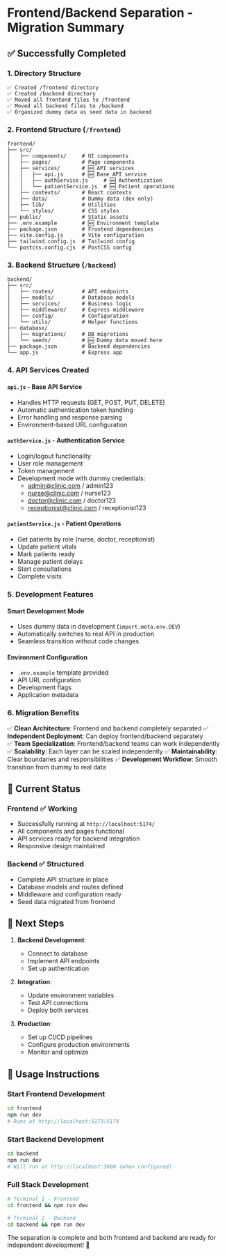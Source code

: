 # Frontend/Backend Separation - Migration Summary

## ✅ Successfully Completed

### 1. **Directory Structure**
```
✅ Created /frontend directory
✅ Created /backend directory
✅ Moved all frontend files to /frontend
✅ Moved all backend files to /backend
✅ Organized dummy data as seed data in backend
```

### 2. **Frontend Structure** (`/frontend`)
```
frontend/
├── src/
│   ├── components/     # UI components
│   ├── pages/          # Page components  
│   ├── services/       # 🆕 API services
│   │   ├── api.js      # 🆕 Base API service
│   │   ├── authService.js     # 🆕 Authentication
│   │   └── patientService.js  # 🆕 Patient operations
│   ├── contexts/       # React contexts
│   ├── data/           # Dummy data (dev only)
│   ├── lib/            # Utilities
│   └── styles/         # CSS styles
├── public/             # Static assets
├── .env.example        # 🆕 Environment template
├── package.json        # Frontend dependencies
├── vite.config.js      # Vite configuration
├── tailwind.config.js  # Tailwind config
└── postcss.config.cjs  # PostCSS config
```

### 3. **Backend Structure** (`/backend`)
```
backend/
├── src/
│   ├── routes/         # API endpoints
│   ├── models/         # Database models
│   ├── services/       # Business logic
│   ├── middleware/     # Express middleware
│   ├── config/         # Configuration
│   └── utils/          # Helper functions
├── database/
│   ├── migrations/     # DB migrations
│   └── seeds/          # 🆕 Dummy data moved here
├── package.json        # Backend dependencies
└── app.js              # Express app
```

### 4. **API Services Created**

#### `api.js` - Base API Service
- Handles HTTP requests (GET, POST, PUT, DELETE)
- Automatic authentication token handling
- Error handling and response parsing
- Environment-based URL configuration

#### `authService.js` - Authentication Service
- Login/logout functionality
- User role management
- Token management
- Development mode with dummy credentials:
  - admin@clinic.com / admin123
  - nurse@clinic.com / nurse123  
  - doctor@clinic.com / doctor123
  - receptionist@clinic.com / receptionist123

#### `patientService.js` - Patient Operations
- Get patients by role (nurse, doctor, receptionist)
- Update patient vitals
- Mark patients ready
- Manage patient delays
- Start consultations
- Complete visits

### 5. **Development Features**

#### Smart Development Mode
- Uses dummy data in development (`import.meta.env.DEV`)
- Automatically switches to real API in production
- Seamless transition without code changes

#### Environment Configuration
- `.env.example` template provided
- API URL configuration
- Development flags
- Application metadata

### 6. **Migration Benefits**

✅ **Clean Architecture**: Frontend and backend completely separated
✅ **Independent Deployment**: Can deploy frontend/backend separately  
✅ **Team Specialization**: Frontend/backend teams can work independently
✅ **Scalability**: Each layer can be scaled independently
✅ **Maintainability**: Clear boundaries and responsibilities
✅ **Development Workflow**: Smooth transition from dummy to real data

## 🚀 Current Status

### Frontend ✅ Working
- Successfully running at `http://localhost:5174/`
- All components and pages functional
- API services ready for backend integration
- Responsive design maintained

### Backend ✅ Structured
- Complete API structure in place
- Database models and routes defined
- Middleware and configuration ready
- Seed data migrated from frontend

## 🔄 Next Steps

1. **Backend Development**:
   - Connect to database
   - Implement API endpoints
   - Set up authentication

2. **Integration**:
   - Update environment variables
   - Test API connections
   - Deploy both services

3. **Production**:
   - Set up CI/CD pipelines
   - Configure production environments
   - Monitor and optimize

## 📝 Usage Instructions

### Start Frontend Development
```bash
cd frontend
npm run dev
# Runs at http://localhost:5173/5174
```

### Start Backend Development  
```bash
cd backend
npm run dev
# Will run at http://localhost:3000 (when configured)
```

### Full Stack Development
```bash
# Terminal 1 - Frontend
cd frontend && npm run dev

# Terminal 2 - Backend  
cd backend && npm run dev
```

The separation is complete and both frontend and backend are ready for independent development! 🎉
